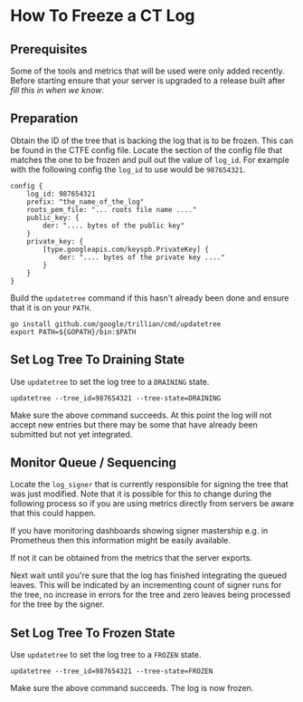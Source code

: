 # How To Freeze a CT Log

## Prerequisites

Some of the tools and metrics that will be used were only added recently.
Before starting ensure that your server is upgraded to a release built
after *fill this in when we know*.

## Preparation

Obtain the ID of the tree that is backing the log that is to be frozen. This
can be found in the CTFE config file. Locate the section of the config
file that matches the one to be frozen and pull out the value of `log_id`.
For example with the following config the `log_id` to use would be `987654321`.

```
config {
	log_id: 987654321
	prefix: "the_name_of_the_log"
	roots_pem_file: "... roots file name ...."
	public_key: {
		der: ".... bytes of the public key"
	}
	private_key: {
		[type.googleapis.com/keyspb.PrivateKey] {
			der: ".... bytes of the private key ...."
		}
	}
}
```

Build the `updatetree` command if this hasn't already been done and ensure
that it is on your `PATH`.

```
go install github.com/google/trillian/cmd/updatetree
export PATH=${GOPATH}/bin:$PATH
```

## Set Log Tree To Draining State

Use `updatetree` to set the log tree to a `DRAINING` state.

`updatetree --tree_id=987654321 --tree-state=DRAINING`

Make sure the above command succeeds. At this point the log will not
accept new entries but there may be some that have already been
submitted but not yet integrated.

## Monitor Queue / Sequencing

Locate the `log_signer` that is currently responsible for signing the tree
that was just modified. Note that it is possible for this to change
during the following process so if you are using metrics directly
from servers be aware that this could happen.

If you have monitoring dashboards showing signer mastership e.g. in
Prometheus then this information might be easily available.

If not it can be obtained from the metrics that the server exports.

Next wait until you're sure that the log has finished integrating the
queued leaves. This will be indicated by an incrementing count of
signer runs for the tree, no increase in errors for the tree and zero
leaves being processed for the tree by the signer.




## Set Log Tree To Frozen State

Use `updatetree` to set the log tree to a `FROZEN` state.

`updatetree --tree_id=987654321 --tree-state=FROZEN`

Make sure the above command succeeds. The log is now frozen.
